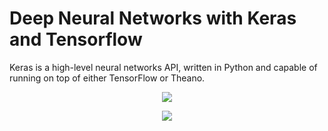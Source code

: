 
# Deep Neural Networks with Keras and Tensorflow 

<p>
Keras is a high-level neural networks API, written in Python and capable of running on top of either TensorFlow or Theano. 
</p>

<p align="center"><img src="https://blog.keras.io/img/keras-tensorflow-logo.jpg" /></p>

<p align="center"><img src="https://cloud.githubusercontent.com/assets/5808185/26001529/4fbb32da-374a-11e7-95a8-5b74238b4971.png">










